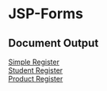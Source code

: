 # JSP-Forms
## Document Output

[Simple Register](https://github.com/Razuto/JSP-Forms/files/10971606/INDUCTIVO_DATABASE.PROGRAM1.pdf) <br />
[Student Register](https://github.com/Razuto/JSP-Forms/files/10971608/INDUCTIVO_FINALS.QUIZ2.pdf) <br />
[Product Register](https://github.com/Razuto/JSP-Forms/files/10971840/INDUCTIVO_DENGVAX.Enterprises.pdf)
